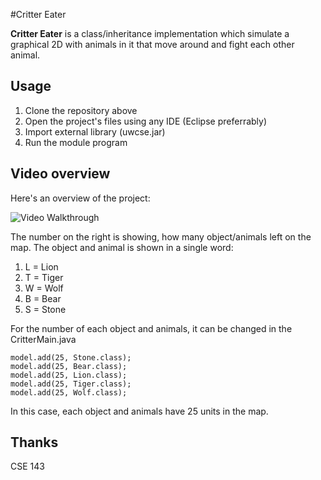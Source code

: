 #Critter Eater 

**Critter Eater** is a class/inheritance implementation which simulate a graphical 2D with animals in it that move around and fight each other animal. 

## Usage
1. Clone the repository above
2. Open the project's files using any IDE (Eclipse preferrably)
3. Import external library (uwcse.jar)
4. Run the module program

## Video overview

Here's an overview of the project:

<img src='http://i.imgur.com/NjvQagI.gif' title='Dice Guessing' width='' alt='Video Walkthrough' />

The number on the right is showing, how many object/animals left on the map.<return>
The object and animal is shown in a single word: <return>
1. L = Lion <return>
2. T = Tiger
3. W = Wolf
4. B = Bear
5. S = Stone

For the number of each object and animals, it can be changed in the CritterMain.java 
```
model.add(25, Stone.class);
model.add(25, Bear.class);
model.add(25, Lion.class);
model.add(25, Tiger.class);
model.add(25, Wolf.class);
```
In this case, each object and animals have 25 units in the map.

## Thanks
CSE 143
